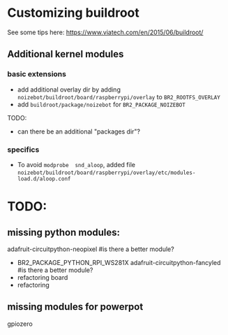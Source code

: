 # Customizing buildroot

See some tips here: https://www.viatech.com/en/2015/06/buildroot/

## Additional kernel modules

### basic extensions
* add additional overlay dir by adding `noizebot/buildroot/board/raspberrypi/overlay` to `BR2_ROOTFS_OVERLAY`
* add `buildroot/package/noizebot` for `BR2_PACKAGE_NOIZEBOT`

TODO: 
* can there be an additional "packages dir"?


### specifics
* To avoid `modprobe  snd_aloop`, added file
`noizebot/buildroot/board/raspberrypi/overlay/etc/modules-load.d/aloop.conf`



# TODO:
## missing python modules:
adafruit-circuitpython-neopixel #is there a better module?
- BR2_PACKAGE_PYTHON_RPI_WS281X
adafruit-circuitpython-fancyled #is there a better module?
- refactoring
board
- refactoring

## missing modules for powerpot
gpiozero